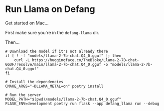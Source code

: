 # Run Llama on Defang

Get started on Mac...

First make sure you're in the `defang-llama` dir.

Then...
```
# Download the model if it's not already there
if [ ! -f "models/llama-2-7b-chat.Q4_0.gguf" ]; then
    curl -L https://huggingface.co/TheBloke/Llama-2-7B-chat-GGUF/resolve/main/llama-2-7b-chat.Q4_0.gguf -o "models/llama-2-7b-chat.Q4_0.gguf"
fi

# Install the dependencies
CMAKE_ARGS="-DLLAMA_METAL=on" poetry install

# Run the server
MODEL_PATH="$(pwd)/models/llama-2-7b-chat.Q4_0.gguf" FLASK_ENV=development poetry run flask --app defang_llama run --debug 
```
